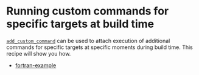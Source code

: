 # Running custom commands for specific targets at build time

[`add_custom_command`] can be used to attach execution of additional commands
for specific targets at specific moments during build time. This recipe will
show you how.

[`add_custom_command`]: https://cmake.org/cmake/help/latest/command/add_custom_command.html


- [fortran-example](fortran-example/)
